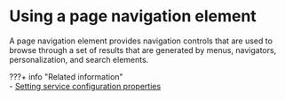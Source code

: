 # Using a page navigation element

A page navigation element provides navigation controls that are used to browse through a set of results that are generated by menus, navigators, personalization, and search elements.

???+ info "Related information"  
    -   [Setting service configuration properties](../../../../../../deployment/manage/config_portal_behavior/service_config_properties/index.md)


